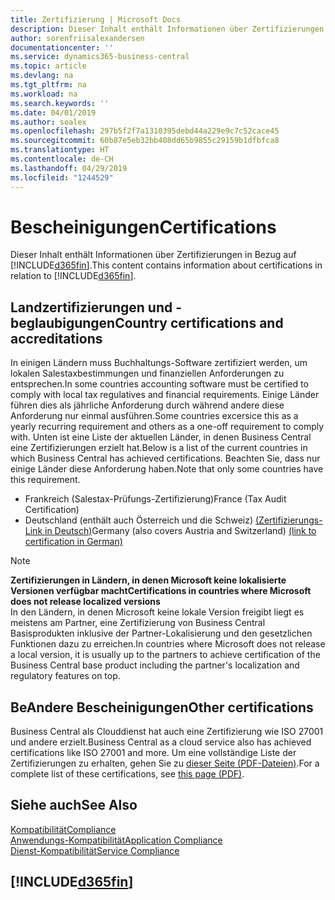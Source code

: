 ```yaml
---
title: Zertifizierung | Microsoft Docs
description: Dieser Inhalt enthält Informationen über Zertifizierungen in Bezug auf Business Central.
author: sorenfriisalexandersen
documentationcenter: ''
ms.service: dynamics365-business-central
ms.topic: article
ms.devlang: na
ms.tgt_pltfrm: na
ms.workload: na
ms.search.keywords: ''
ms.date: 04/01/2019
ms.author: soalex
ms.openlocfilehash: 297b5f2f7a1310395debd44a229e9c7c52cace45
ms.sourcegitcommit: 60b87e5eb32bb408dd65b9855c29159b1dfbfca8
ms.translationtype: HT
ms.contentlocale: de-CH
ms.lasthandoff: 04/29/2019
ms.locfileid: "1244529"
---
```

# <a name="certifications"></a><span data-ttu-id="79535-103">Bescheinigungen</span><span class="sxs-lookup"><span data-stu-id="79535-103">Certifications</span></span>  
<span data-ttu-id="79535-104">Dieser Inhalt enthält Informationen über Zertifizierungen in Bezug auf [!INCLUDE[d365fin](../includes/d365fin_md.md)].</span><span class="sxs-lookup"><span data-stu-id="79535-104">This content contains information about certifications in relation to [!INCLUDE[d365fin](../includes/d365fin_md.md)].</span></span>  

## <a name="country-certifications-and-accreditations"></a><span data-ttu-id="79535-105">Landzertifizierungen und -beglaubigungen</span><span class="sxs-lookup"><span data-stu-id="79535-105">Country certifications and accreditations</span></span>
<span data-ttu-id="79535-106">In einigen Ländern muss Buchhaltungs-Software zertifiziert werden, um lokalen Salestaxbestimmungen und finanziellen Anforderungen zu entsprechen.</span><span class="sxs-lookup"><span data-stu-id="79535-106">In some countries accounting software must be certified to comply with local tax regulatives and financial requirements.</span></span> <span data-ttu-id="79535-107">Einige Länder führen dies als jährliche Anforderung durch während andere diese Anforderung nur einmal ausführen.</span><span class="sxs-lookup"><span data-stu-id="79535-107">Some countries excersice this as a yearly recurring requirement and others as a one-off requirement to comply with.</span></span> <span data-ttu-id="79535-108">Unten ist eine Liste der aktuellen Länder, in denen Business Central eine Zertifizierungen erzielt hat.</span><span class="sxs-lookup"><span data-stu-id="79535-108">Below is a list of the current countries in which Business Central has achieved certifications.</span></span> <span data-ttu-id="79535-109">Beachten Sie, dass nur einige Länder diese Anforderung haben.</span><span class="sxs-lookup"><span data-stu-id="79535-109">Note that only some countries have this requirement.</span></span>  
- <span data-ttu-id="79535-110">Frankreich (Salestax-Prüfungs-Zertifizierung)</span><span class="sxs-lookup"><span data-stu-id="79535-110">France (Tax Audit Certification)</span></span>
- <span data-ttu-id="79535-111">Deutschland (enthält auch Österreich und die Schweiz) [(Zertifizierungs-Link in Deutsch)](https://www.bdo.de/de-de/themen/softwarebescheinungen/bdo/microsoft-dynamics-365-business-central)</span><span class="sxs-lookup"><span data-stu-id="79535-111">Germany (also covers Austria and Switzerland) [(link to certification in German)](https://www.bdo.de/de-de/themen/softwarebescheinungen/bdo/microsoft-dynamics-365-business-central)</span></span>

> [!NOTE]  
>  <span data-ttu-id="79535-112">**Zertifizierungen in Ländern, in denen Microsoft keine lokalisierte Versionen verfügbar macht**</span><span class="sxs-lookup"><span data-stu-id="79535-112">**Certifications in countries where Microsoft does not release localized versions**</span></span>  
> <span data-ttu-id="79535-113">In den Ländern, in denen Microsoft keine lokale Version freigibt liegt es meistens am Partner, eine Zertifizierung von Business Central Basisprodukten inklusive der Partner-Lokalisierung und den gesetzlichen Funktionen dazu zu erreichen.</span><span class="sxs-lookup"><span data-stu-id="79535-113">In countries where Microsoft does not release a local version, it is usually up to the partners to achieve certification of the Business Central base product including the partner's localization and regulatory features on top.</span></span>

## <a name="other-certifications"></a><span data-ttu-id="79535-114">BeAndere Bescheinigungen</span><span class="sxs-lookup"><span data-stu-id="79535-114">Other certifications</span></span>  
<span data-ttu-id="79535-115">Business Central als Clouddienst hat auch eine Zertifizierung wie ISO 27001 und andere erzielt.</span><span class="sxs-lookup"><span data-stu-id="79535-115">Business Central as a cloud service also has achieved certifications like ISO 27001 and more.</span></span> <span data-ttu-id="79535-116">Um eine vollständige Liste der Zertifizierungen zu erhalten, gehen Sie zu [dieser Seite (PDF-Dateien)](https://aka.ms/d365-compliance-list).</span><span class="sxs-lookup"><span data-stu-id="79535-116">For a complete list of these certifications, see [this page (PDF)](https://aka.ms/d365-compliance-list).</span></span>

## <a name="see-also"></a><span data-ttu-id="79535-117">Siehe auch</span><span class="sxs-lookup"><span data-stu-id="79535-117">See Also</span></span>  
[<span data-ttu-id="79535-118">Kompatibilität</span><span class="sxs-lookup"><span data-stu-id="79535-118">Compliance</span></span>](compliance-overview.md)  
[<span data-ttu-id="79535-119">Anwendungs-Kompatibilität</span><span class="sxs-lookup"><span data-stu-id="79535-119">Application Compliance</span></span>](compliance-application-compliance.md)  
[<span data-ttu-id="79535-120">Dienst-Kompatibilität</span><span class="sxs-lookup"><span data-stu-id="79535-120">Service Compliance</span></span>](compliance-service-compliance.md)  

 ## [!INCLUDE[d365fin](../includes/free_trial_md.md)]  
 
